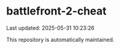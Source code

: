 # battlefront-2-cheat

Last updated: 2025-05-31 10:23:26

This repository is automatically maintained.
